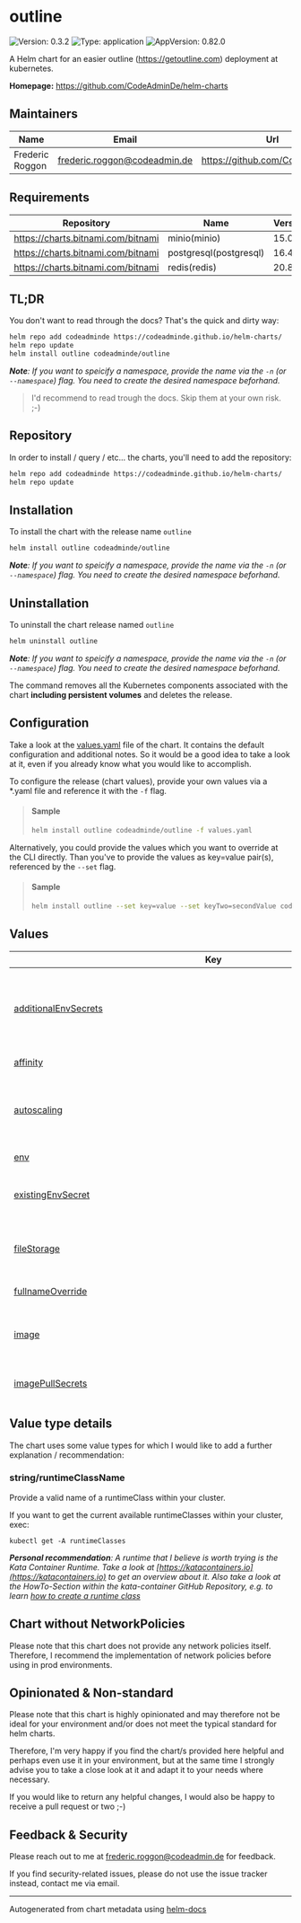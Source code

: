 

# outline

![Version: 0.3.2](https://img.shields.io/badge/Version-0.3.2-informational?style=flat-square) ![Type: application](https://img.shields.io/badge/Type-application-informational?style=flat-square) ![AppVersion: 0.82.0](https://img.shields.io/badge/AppVersion-0.82.0-informational?style=flat-square)

A Helm chart for an easier outline (https://getoutline.com) deployment at kubernetes.

**Homepage:** <https://github.com/CodeAdminDe/helm-charts>

## Maintainers

| Name | Email | Url |
| ---- | ------ | --- |
| Frederic Roggon | <frederic.roggon@codeadmin.de> | <https://github.com/CodeAdminDe> |

## Requirements

| Repository | Name | Version |
|------------|------|---------|
| https://charts.bitnami.com/bitnami | minio(minio) | 15.0.4 |
| https://charts.bitnami.com/bitnami | postgresql(postgresql) | 16.4.13 |
| https://charts.bitnami.com/bitnami | redis(redis) | 20.8.0 |

## TL;DR

You don't want to read through the docs? That's the quick and dirty way:

```bash
helm repo add codeadminde https://codeadminde.github.io/helm-charts/
helm repo update
helm install outline codeadminde/outline
```
_**Note**: If you want to speicify a namespace, provide the name via the `-n` (or `--namespace`) flag. You need to create the desired namespace beforhand._

> I'd recommend to read trough the docs. Skip them at your own risk. ;-)

## Repository

In order to install / query / etc... the charts, you'll need to add the repository:

```bash
helm repo add codeadminde https://codeadminde.github.io/helm-charts/
helm repo update
```

## Installation

To install the chart with the release name `outline`

```bash
helm install outline codeadminde/outline
```
_**Note**: If you want to speicify a namespace, provide the name via the `-n` (or `--namespace`) flag. You need to create the desired namespace beforhand._

## Uninstallation

To uninstall the chart release named `outline`

```bash
helm uninstall outline
```
_**Note**: If you want to speicify a namespace, provide the name via the `-n` (or `--namespace`) flag. You need to create the desired namespace beforhand._

The command removes all the Kubernetes components associated with the chart **including persistent volumes** and deletes the release.

## Configuration

Take a look at the [values.yaml](./values.yaml) file of the chart. It contains the default configuration and additional notes.
So it would be a good idea to take a look at it, even if you already know what you would like to accomplish.

To configure the release (chart values), provide your own values via a *.yaml file and reference it with the `-f` flag.

> #### Sample
>
> ```bash
> helm install outline codeadminde/outline -f values.yaml
> ```

Alternatively, you could provide the values which you want to override at the CLI directly. Than you've to provide the values as key=value pair(s), referenced by the `--set` flag.

> #### Sample
>
> ```bash
> helm install outline --set key=value --set keyTwo=secondValue codeadminde/outline
> ```

## Values

<table height="800px" >
	<thead>
		<th>Key</th>
		<th>Type</th>
		<th>Default</th>
		<th>Description</th>
	</thead>
	<tbody>
		<tr>
			<td id="additionalEnvSecrets"><a href="./values.yaml#L147">additionalEnvSecrets</a></td>
			<td>
string
</td>
			<td>
				<div style="max-width: 300px;">
<pre lang="json">
null
</pre>
</div>
			</td>
			<td>Provide additonal env vars via one or more secretes... useful for OIDC setup etc... Specifiy the ENV key used by outline as KEY and the secret name as VALUE. The secret should contain the ENV key and the encrypted value: Sample secret ... apiVersion: v1 kind: Secret metadata: name: your-secret-name-to-slack-oidc-secrets type: Opaque stringData:   SLACK_KEY: "slack-key-value-goes-here"   SLACK_SECRET: "slack-secret-value-goes-here"</td>
		</tr>
		<tr>
			<td id="affinity"><a href="./values.yaml#L313">affinity</a></td>
			<td>
object
</td>
			<td>
				<div style="max-width: 300px;">
<pre lang="json">
{}
</pre>
</div>
			</td>
			<td></td>
		</tr>
		<tr>
			<td id="autoscaling"><a href="./values.yaml#L289">autoscaling</a></td>
			<td>
object
</td>
			<td>
				<div style="max-width: 300px;">
<pre lang="json">
{
  "enabled": false,
  "maxReplicas": 100,
  "minReplicas": 1,
  "targetCPUUtilizationPercentage": 80
}
</pre>
</div>
			</td>
			<td>This section is for setting up autoscaling more information can be found here: https://kubernetes.io/docs/concepts/workloads/autoscaling/</td>
		</tr>
		<tr>
			<td id="env"><a href="./values.yaml#L124">env</a></td>
			<td>
string
</td>
			<td>
				<div style="max-width: 300px;">
<pre lang="json">
null
</pre>
</div>
			</td>
			<td>Provide env vars to the deployment. Do not add secretes here... use additionalEnvSecrets instead!</td>
		</tr>
		<tr>
			<td id="existingEnvSecret"><a href="./values.yaml#L132">existingEnvSecret</a></td>
			<td>
string
</td>
			<td>
				<div style="max-width: 300px;">
<pre lang="json">
""
</pre>
</div>
			</td>
			<td>Provide the name of a pre-existing secret for the keys SECRET_KEY and UTILS_SECRET, if you do not want to use a auto-generated one. Note that the autogenerated secrets won't be regenerated on updates. Leave empty, to let helm handle it for you.</td>
		</tr>
		<tr>
			<td id="fileStorage"><a href="./values.yaml#L96">fileStorage</a></td>
			<td>
object
</td>
			<td>
				<div style="max-width: 300px;">
<pre lang="json">
{
  "useLocal": false
}
</pre>
</div>
			</td>
			<td>FileStorage (local or remote) config Define if you'd like to store avatar images and document attachments at local disk (requires PV) or at s3 storage. When set to 'true',  will be saved on local disk. Note that this would require a persistent volume (see persistence). When set to 'false', s3 storage with provided configuration will be used.</td>
		</tr>
		<tr>
			<td id="fullnameOverride"><a href="./values.yaml#L29">fullnameOverride</a></td>
			<td>
string
</td>
			<td>
				<div style="max-width: 300px;">
<pre lang="json">
""
</pre>
</div>
			</td>
			<td></td>
		</tr>
		<tr>
			<td id="image"><a href="./values.yaml#L19">image</a></td>
			<td>
object
</td>
			<td>
				<div style="max-width: 300px;">
<pre lang="json">
{
  "pullPolicy": "IfNotPresent",
  "repository": "outlinewiki/outline",
  "tag": ""
}
</pre>
</div>
			</td>
			<td>This sets the container image more information can be found here: https://kubernetes.io/docs/concepts/containers/images/ Override the image tag, whose default is the chart appVersion.</td>
		</tr>
		<tr>
			<td id="imagePullSecrets"><a href="./values.yaml#L25">imagePullSecrets</a></td>
			<td>
list
</td>
			<td>
				<div style="max-width: 300px;">
<pre lang="json">
[]
</pre>
</div>
			</td>
			<td>This is for the secrets for pulling an image from a private repository more information can be found here: https://kubernetes.io/docs/tasks/configure-pod-container/pull-image-private-registry/</td>
		</tr>
		<tr>
			<td id="ingress"><a href="./values.yaml#L230">ingress</a></td>
			<td>
object
</td>
			<td>
				<div style="max-width: 300px;">
<pre lang="json">
{
  "annotations": {},
  "className": "nginx",
  "enabled": true,
  "hosts": [
    {
      "host": "chart-example.local",
      "paths": [
        {
          "path": "/",
          "pathType": "ImplementationSpecific"
        }
      ]
    }
  ],
  "tls": [
    {
      "hosts": [
        "chart-example.local"
      ],
      "secretName": ""
    }
  ]
}
</pre>
</div>
			</td>
			<td>This block is for setting up the outline ingress. More information about ingress in general can be found here: https://kubernetes.io/docs/concepts/services-networking/ingress/ To get a better understanding and some more explanation, take a look into the values.yaml provided with the chart.</td>
		</tr>
		<tr>
			<td id="ingress--tls[0]--secretName"><a href="./values.yaml#L257">ingress.tls[0].secretName</a></td>
			<td>
string
</td>
			<td>
				<div style="max-width: 300px;">
<pre lang="json">
""
</pre>
</div>
			</td>
			<td>secretName of the certificate to use. When providing an empty string as secretNmae, the key will be skipped. That allowes to use the default ingress-nginx certificate for this ingress object.</td>
		</tr>
		<tr>
			<td id="livenessProbe"><a href="./values.yaml#L273">livenessProbe</a></td>
			<td>
object
</td>
			<td>
				<div style="max-width: 300px;">
<pre lang="json">
{
  "failureThreshold": 3,
  "httpGet": {
    "path": "/_health",
    "port": 3000
  },
  "initialDelaySeconds": 30,
  "periodSeconds": 10
}
</pre>
</div>
			</td>
			<td>This is to setup the liveness and readiness probes more information can be found here: https://kubernetes.io/docs/tasks/configure-pod-container/configure-liveness-readiness-startup-probes/</td>
		</tr>
		<tr>
			<td id="minio"><a href="./values.yaml#L185">minio</a></td>
			<td>
object
</td>
			<td>
				<div style="max-width: 300px;">
<pre lang="json">
{
  "apiIngress": {
    "annotations": {
      "nginx.ingress.kubernetes.io/server-snippet": "location /minio/v2/metrics/cluster {\n    deny all;\n    return 403 \"Forbidden\";\n}\n"
    },
    "certManager": false,
    "enabled": true,
    "hostname": "data.outline.yourdomain.tld",
    "ingressClassName": "",
    "tls": true
  },
  "defaultBuckets": "ol-data",
  "disableWebUI": true,
  "enabled": true,
  "mode": "standalone",
  "persistence": {
    "enabled": true,
    "size": "16Gi",
    "storageClass": ""
  }
}
</pre>
</div>
			</td>
			<td>This block configures the dependeny / subchart details for bitnami/minio. Please take a look into the values.yaml to get a more detailed view of the required settings. If you'd want to tweak settings, please take a look at the upstream values.yaml at https://github.com/bitnami/charts/blob/main/bitnami/minio/values.yaml Note: Provides annotation for ingress-nginx to block minio cluster metrics. You should check if that's okay within your env and update if required!</td>
		</tr>
		<tr>
			<td id="nameOverride"><a href="./values.yaml#L28">nameOverride</a></td>
			<td>
string
</td>
			<td>
				<div style="max-width: 300px;">
<pre lang="json">
""
</pre>
</div>
			</td>
			<td>This is to override the chart name.</td>
		</tr>
		<tr>
			<td id="nodeSelector"><a href="./values.yaml#L309">nodeSelector</a></td>
			<td>
object
</td>
			<td>
				<div style="max-width: 300px;">
<pre lang="json">
{}
</pre>
</div>
			</td>
			<td></td>
		</tr>
		<tr>
			<td id="persistence"><a href="./values.yaml#L100">persistence</a></td>
			<td>
object
</td>
			<td>
				<div style="max-width: 300px;">
<pre lang="json">
{
  "accessModes": [
    "ReadWriteOnce"
  ],
  "cacheDirHomeSizeLimit": "100Mi",
  "cacheDirTmpSizeLimit": "100Mi",
  "emptyDirSizeLimit": "500Mi",
  "enabled": true,
  "size": "1Gi",
  "storageClass": "longhorn"
}
</pre>
</div>
			</td>
			<td>This configures the persistens of your release. Note that outline needs a writeable tmp/home directory, even when using S3 as storage backend.</td>
		</tr>
		<tr>
			<td id="persistence--accessModes"><a href="./values.yaml#L116">persistence.accessModes</a></td>
			<td>
list
</td>
			<td>
				<div style="max-width: 300px;">
<pre lang="json">
[
  "ReadWriteOnce"
]
</pre>
</div>
			</td>
			<td>Define the accessModes to use when not providing a already existing PVC claim.</td>
		</tr>
		<tr>
			<td id="persistence--cacheDirHomeSizeLimit"><a href="./values.yaml#L110">persistence.cacheDirHomeSizeLimit</a></td>
			<td>
string
</td>
			<td>
				<div style="max-width: 300px;">
<pre lang="json">
"100Mi"
</pre>
</div>
			</td>
			<td>Define the max directory size for the /home directory. We need to use a emptyDir, when require securtyContext.readOnlyRootFilesystem: true.</td>
		</tr>
		<tr>
			<td id="persistence--cacheDirTmpSizeLimit"><a href="./values.yaml#L108">persistence.cacheDirTmpSizeLimit</a></td>
			<td>
string
</td>
			<td>
				<div style="max-width: 300px;">
<pre lang="json">
"100Mi"
</pre>
</div>
			</td>
			<td>Define the max directory size for the /tmp directory. We need to use a emptyDir, when require securtyContext.readOnlyRootFilesystem: true.</td>
		</tr>
		<tr>
			<td id="persistence--emptyDirSizeLimit"><a href="./values.yaml#L106">persistence.emptyDirSizeLimit</a></td>
			<td>
string
</td>
			<td>
				<div style="max-width: 300px;">
<pre lang="json">
"500Mi"
</pre>
</div>
			</td>
			<td>Define the max directory size when using persistence.enabled: false together with fileStorage.useLocal: true (absolutely not recommended for production)</td>
		</tr>
		<tr>
			<td id="persistence--enabled"><a href="./values.yaml#L104">persistence.enabled</a></td>
			<td>
bool
</td>
			<td>
				<div style="max-width: 300px;">
<pre lang="json">
true
</pre>
</div>
			</td>
			<td>false -> app uses emptyDir (with persistence.emptyDirSizeLimit) // true -> app uses pvc created by helm. (or existingClaim, if provided). When not using local filestorage (fileStorage.useLocal: false), no volume (empty or pv/c) would be assigned. Important: If you're using fileStorage.useLocal: true, together with persistence.enabled: false, you'd loose your stored data as soon as the container restarts.</td>
		</tr>
		<tr>
			<td id="persistence--size"><a href="./values.yaml#L112">persistence.size</a></td>
			<td>
string
</td>
			<td>
				<div style="max-width: 300px;">
<pre lang="json">
"1Gi"
</pre>
</div>
			</td>
			<td>Define the size of the PV when using persistence.enabled: true together with fileStorage.useLocal: true</td>
		</tr>
		<tr>
			<td id="persistence--storageClass"><a href="./values.yaml#L114">persistence.storageClass</a></td>
			<td>
string
</td>
			<td>
				<div style="max-width: 300px;">
<pre lang="json">
"longhorn"
</pre>
</div>
			</td>
			<td>Define the storageClass to use when not providing a already existing PVC claim. Provide your cluster storageclass or leave it empty to use the default one.</td>
		</tr>
		<tr>
			<td id="podAnnotations"><a href="./values.yaml#L45">podAnnotations</a></td>
			<td>
object
</td>
			<td>
				<div style="max-width: 300px;">
<pre lang="json">
{}
</pre>
</div>
			</td>
			<td>This is for setting Kubernetes Annotations to a Pod. For more information checkout: https://kubernetes.io/docs/concepts/overview/working-with-objects/annotations/</td>
		</tr>
		<tr>
			<td id="podLabels"><a href="./values.yaml#L48">podLabels</a></td>
			<td>
object
</td>
			<td>
				<div style="max-width: 300px;">
<pre lang="json">
{}
</pre>
</div>
			</td>
			<td>This is for setting Kubernetes Labels to a Pod. For more information checkout: https://kubernetes.io/docs/concepts/overview/working-with-objects/labels/</td>
		</tr>
		<tr>
			<td id="podSecurityContext"><a href="./values.yaml#L52">podSecurityContext</a></td>
			<td>
object
</td>
			<td>
				<div style="max-width: 300px;">
<pre lang="json">
{
  "fsGroup": 1000
}
</pre>
</div>
			</td>
			<td>This is for the pod-level security attributes and common container settings. More information: https://kubernetes.io/docs/tasks/configure-pod-container/security-context/</td>
		</tr>
		<tr>
			<td id="postgresql"><a href="./values.yaml#L169">postgresql</a></td>
			<td>
object
</td>
			<td>
				<div style="max-width: 300px;">
<pre lang="json">
{
  "architecture": "standalone",
  "auth": {
    "database": "outline",
    "username": "outline"
  },
  "enabled": true,
  "persistence": {
    "enabled": true,
    "size": "8Gi",
    "storageClass": ""
  }
}
</pre>
</div>
			</td>
			<td>This block configures the dependeny / subchart details for bitnami/postgresql. Please take a look into the values.yaml to get a more detailed view of the needed settings. If you'd want to tweak settings, please take a look at the upstream values.yaml at https://github.com/bitnami/charts/blob/main/bitnami/postgresql/values.yaml</td>
		</tr>
		<tr>
			<td id="provideMinioApiAsIngressSubpath"><a href="./values.yaml#L212">provideMinioApiAsIngressSubpath</a></td>
			<td>
object
</td>
			<td>
				<div style="max-width: 300px;">
<pre lang="json">
{
  "additionalAnnotations": {
    "nginx.ingress.kubernetes.io/server-snippet": "location /ol-data-path/minio/v2/metrics/cluster {\n    deny all;\n    return 403 \"Forbidden\";\n}\n"
  },
  "enabled": false,
  "path": "/ol-data-path",
  "pathType": "ImplementationSpecific"
}
</pre>
</div>
			</td>
			<td>EXPERIMENTAL FEATURE=> If enabled, the minio service will be provided as subpath under *all* listed ingress.hosts. Note: You should set minio.apiIngress.enabled: false to avoid exposing minio via subpath and own ingress (!) Could require additional configuration changes. E.g. within subcharts! <=EXPERIMENTAL FEATURE</td>
		</tr>
		<tr>
			<td id="provideMinioApiAsIngressSubpath--additionalAnnotations"><a href="./values.yaml#L218">provideMinioApiAsIngressSubpath.additionalAnnotations</a></td>
			<td>
object
</td>
			<td>
				<div style="max-width: 300px;">
<pre lang="json">
{
  "nginx.ingress.kubernetes.io/server-snippet": "location /ol-data-path/minio/v2/metrics/cluster {\n    deny all;\n    return 403 \"Forbidden\";\n}\n"
}
</pre>
</div>
			</td>
			<td>Add additional annotations to the ingress object. Recommended: Block external access to minio metrics. To disable, provide additionalAnnotations: {}</td>
		</tr>
		<tr>
			<td id="provideMinioApiAsIngressSubpath--additionalAnnotations--"nginx--ingress--kubernetes--io/server-snippet""><a href="./values.yaml#L220">provideMinioApiAsIngressSubpath.additionalAnnotations."nginx.ingress.kubernetes.io/server-snippet"</a></td>
			<td>
string
</td>
			<td>
				<div style="max-width: 300px;">
<pre lang="json">
"location /ol-data-path/minio/v2/metrics/cluster {\n    deny all;\n    return 403 \"Forbidden\";\n}\n"
</pre>
</div>
			</td>
			<td>Annotation for ingress-nginx to block minio cluster metrics. You should check if that's okay within your env and update / change if required!</td>
		</tr>
		<tr>
			<td id="provideMinioApiAsIngressSubpath--enabled"><a href="./values.yaml#L214">provideMinioApiAsIngressSubpath.enabled</a></td>
			<td>
bool
</td>
			<td>
				<div style="max-width: 300px;">
<pre lang="json">
false
</pre>
</div>
			</td>
			<td>Enable subpath for minio api service.</td>
		</tr>
		<tr>
			<td id="readinessProbe--failureThreshold"><a href="./values.yaml#L284">readinessProbe.failureThreshold</a></td>
			<td>
int
</td>
			<td>
				<div style="max-width: 300px;">
<pre lang="json">
3
</pre>
</div>
			</td>
			<td></td>
		</tr>
		<tr>
			<td id="readinessProbe--httpGet--path"><a href="./values.yaml#L282">readinessProbe.httpGet.path</a></td>
			<td>
string
</td>
			<td>
				<div style="max-width: 300px;">
<pre lang="json">
"/_health"
</pre>
</div>
			</td>
			<td></td>
		</tr>
		<tr>
			<td id="readinessProbe--httpGet--port"><a href="./values.yaml#L283">readinessProbe.httpGet.port</a></td>
			<td>
int
</td>
			<td>
				<div style="max-width: 300px;">
<pre lang="json">
3000
</pre>
</div>
			</td>
			<td></td>
		</tr>
		<tr>
			<td id="readinessProbe--initialDelaySeconds"><a href="./values.yaml#L286">readinessProbe.initialDelaySeconds</a></td>
			<td>
int
</td>
			<td>
				<div style="max-width: 300px;">
<pre lang="json">
30
</pre>
</div>
			</td>
			<td></td>
		</tr>
		<tr>
			<td id="readinessProbe--periodSeconds"><a href="./values.yaml#L285">readinessProbe.periodSeconds</a></td>
			<td>
int
</td>
			<td>
				<div style="max-width: 300px;">
<pre lang="json">
10
</pre>
</div>
			</td>
			<td></td>
		</tr>
		<tr>
			<td id="redis"><a href="./values.yaml#L156">redis</a></td>
			<td>
object
</td>
			<td>
				<div style="max-width: 300px;">
<pre lang="json">
{
  "architecture": "standalone",
  "auth": {
    "enabled": true
  },
  "enabled": true,
  "persistence": {
    "size": "2Gi",
    "storageClass": ""
  }
}
</pre>
</div>
			</td>
			<td>This block configures the dependeny / subchart details for bitnami/redis. Please take a look into the values.yaml to get a more detailed view of the needed settings. If you'd want to tweak settings, please take a look at the upstream values.yaml at https://github.com/bitnami/charts/blob/main/bitnami/redis/values.yaml</td>
		</tr>
		<tr>
			<td id="replicaCount"><a href="./values.yaml#L6">replicaCount</a></td>
			<td>
int
</td>
			<td>
				<div style="max-width: 300px;">
<pre lang="json">
1
</pre>
</div>
			</td>
			<td>This will set the replicaset count more information can be found here: https://kubernetes.io/docs/concepts/workloads/controllers/replicaset/</td>
		</tr>
		<tr>
			<td id="resources"><a href="./values.yaml#L260">resources</a></td>
			<td>
object
</td>
			<td>
				<div style="max-width: 300px;">
<pre lang="json">
{}
</pre>
</div>
			</td>
			<td>Specify default resources (not recommended, see values.yaml)</td>
		</tr>
		<tr>
			<td id="runtimeClass"><a href="./values.yaml#L84">runtimeClass</a></td>
			<td>
object
</td>
			<td>
				<div style="max-width: 300px;">
<pre lang="json">
{
  "jobs": "",
  "pods": "",
  "tests": ""
}
</pre>
</div>
			</td>
			<td>Set a RuntimeClass to execute the containers with a custom runtime configuration. Register a runtimeClass within your cluster beforehand.

<details>
<summary>Motivation (Expand)</summary>

> The container runtime configuration is used to run a Pod's containers. . . .
> For example, if part of your workload deserves a high level of information security assurance, you might choose to schedule those Pods so that they run in a container runtime that uses hardware virtualization.
> You'd then benefit from the extra isolation of the alternative runtime, at the expense of some additional overhead. . . .

<i>Source and more informations: https://kubernetes.io/docs/concepts/containers/runtime-class/ </i>

</details></td>
		</tr>
		<tr>
			<td id="runtimeClass--jobs"><a href="./values.yaml#L88">runtimeClass.jobs</a></td>
			<td>
<a href="#stringruntimeclassname" title="Click to get details">string/runtimeClassName</a>
</td>
			<td>
				<div style="max-width: 300px;">
<pre lang="json">
""
</pre>
</div>
			</td>
			<td>Sets the runtimeClass for the pods for the job execution. Takes the runtimeClass name, or "" (default).</td>
		</tr>
		<tr>
			<td id="runtimeClass--pods"><a href="./values.yaml#L86">runtimeClass.pods</a></td>
			<td>
<a href="#stringruntimeclassname" title="Click to get details">string/runtimeClassName</a>
</td>
			<td>
				<div style="max-width: 300px;">
<pre lang="json">
""
</pre>
</div>
			</td>
			<td>Sets the runtimeClass for the DaemonSet / ReplicaSet pods. Takes the runtimeClass name, or "" (default).</td>
		</tr>
		<tr>
			<td id="runtimeClass--tests"><a href="./values.yaml#L90">runtimeClass.tests</a></td>
			<td>
<a href="#stringruntimeclassname" title="Click to get details">string/runtimeClassName</a>
</td>
			<td>
				<div style="max-width: 300px;">
<pre lang="json">
""
</pre>
</div>
			</td>
			<td>Sets the runtimeClass for the containers which gets executed by the test hook. Takes the runtimeClass name, or "" (default).</td>
		</tr>
		<tr>
			<td id="securityContext"><a href="./values.yaml#L58">securityContext</a></td>
			<td>
object
</td>
			<td>
				<div style="max-width: 300px;">
<pre lang="json">
{
  "allowPrivilegeEscalation": false,
  "capabilities": {
    "drop": [
      "ALL"
    ]
  },
  "readOnlyRootFilesystem": true,
  "runAsNonRoot": true,
  "runAsUser": 1000,
  "seccompProfile": {
    "type": "RuntimeDefault"
  }
}
</pre>
</div>
			</td>
			<td>This is for the scurityContext at container level. Note that container settings do not affect the Pod's Volumes. More information: https://kubernetes.io/docs/tasks/configure-pod-container/security-context/#set-the-security-context-for-a-container</td>
		</tr>
		<tr>
			<td id="service--port"><a href="./values.yaml#L14">service.port</a></td>
			<td>
int
</td>
			<td>
				<div style="max-width: 300px;">
<pre lang="json">
80
</pre>
</div>
			</td>
			<td>This sets the ports more information can be found here: https://kubernetes.io/docs/concepts/services-networking/service/#field-spec-ports</td>
		</tr>
		<tr>
			<td id="service--targetPort"><a href="./values.yaml#L15">service.targetPort</a></td>
			<td>
int
</td>
			<td>
				<div style="max-width: 300px;">
<pre lang="json">
3000
</pre>
</div>
			</td>
			<td></td>
		</tr>
		<tr>
			<td id="service--type"><a href="./values.yaml#L12">service.type</a></td>
			<td>
string
</td>
			<td>
				<div style="max-width: 300px;">
<pre lang="json">
"ClusterIP"
</pre>
</div>
			</td>
			<td>This sets the service type more information can be found here: https://kubernetes.io/docs/concepts/services-networking/service/#publishing-services-service-types</td>
		</tr>
		<tr>
			<td id="serviceAccount"><a href="./values.yaml#L32">serviceAccount</a></td>
			<td>
object
</td>
			<td>
				<div style="max-width: 300px;">
<pre lang="json">
{
  "annotations": {},
  "automount": true,
  "create": true,
  "name": ""
}
</pre>
</div>
			</td>
			<td>This section builds out the service account more information can be found here: https://kubernetes.io/docs/concepts/security/service-accounts/</td>
		</tr>
		<tr>
			<td id="tolerations"><a href="./values.yaml#L311">tolerations</a></td>
			<td>
list
</td>
			<td>
				<div style="max-width: 300px;">
<pre lang="json">
[]
</pre>
</div>
			</td>
			<td></td>
		</tr>
		<tr>
			<td id="volumeMounts"><a href="./values.yaml#L304">volumeMounts</a></td>
			<td>
list
</td>
			<td>
				<div style="max-width: 300px;">
<pre lang="json">
[]
</pre>
</div>
			</td>
			<td>Additional volumeMounts on the output Deployment definition.</td>
		</tr>
		<tr>
			<td id="volumes"><a href="./values.yaml#L297">volumes</a></td>
			<td>
list
</td>
			<td>
				<div style="max-width: 300px;">
<pre lang="json">
[]
</pre>
</div>
			</td>
			<td>Additional volumes on the output Deployment definition.</td>
		</tr>
	</tbody>
</table>

## Value type details

The chart uses some value types for which I would like to add a further explanation / recommendation:

### string/runtimeClassName

Provide a valid name of a runtimeClass within your cluster.

If you want to get the current available runtimeClasses within your cluster, exec:

```
kubectl get -A runtimeClasses
```

_**Personal recommendation**: A runtime that I believe is worth trying is the Kata Container Runtime.
Take a look at [https://katacontainers.io](https://katacontainers.io) to get an overview about it.
Also take a look at the HowTo-Section within the kata-container GitHub Repository,
e.g. to learn [how to create a runtime class](https://github.com/kata-containers/kata-containers/blob/main/docs/how-to/run-kata-with-k8s.md#create-runtime-class-for-kata-containers)_

## Chart without NetworkPolicies

Please note that this chart does not provide any network policies itself.
Therefore, I recommend the implementation of network policies before using in prod environments.

## Opinionated & Non-standard

Please note that this chart is highly opinionated and may therefore not be ideal for your environment and/or does not meet the typical standard for helm charts.

Therefore, I'm very happy if you find the chart/s provided here helpful and perhaps even use it in your environment,
but at the same time I strongly advise you to take a close look at it and adapt it to your needs where necessary.

If you would like to return any helpful changes, I would also be happy to receive a pull request or two ;-)

## Feedback & Security

Please reach out to me at frederic.roggon@codeadmin.de for feedback.

If you find security-related issues, please do not use the issue tracker instead, contact me via email.

----------------------------------------------
Autogenerated from chart metadata using [helm-docs](https://github.com/norwoodj/helm-docs)
